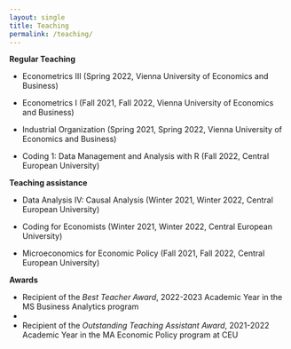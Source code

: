 ```yaml
---
layout: single
title: Teaching
permalink: /teaching/
---
```


**Regular Teaching**

- Econometrics III (Spring 2022, Vienna University of Economics and Business)

- Econometrics I (Fall 2021, Fall 2022, Vienna University of Economics and Business)

- Industrial Organization (Spring 2021, Spring 2022, Vienna University of Economics and Business)

- Coding 1: Data Management and Analysis with R (Fall 2022, Central European University)

**Teaching assistance**

- Data Analysis IV: Causal Analysis (Winter 2021, Winter 2022, Central European University)

- Coding for Economists (Winter 2021, Winter 2022, Central European University)

- Microeconomics for Economic Policy (Fall 2021, Fall 2022, Central European University)

**Awards**

- Recipient of the *Best Teacher Award*, 2022-2023 Academic Year in the MS Business Analytics program
- 
- Recipient of the *Outstanding Teaching Assistant Award*, 2021-2022 Academic Year in the MA Economic Policy program at CEU

